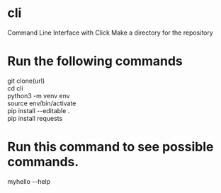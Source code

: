 # cli
Command Line Interface with Click
Make a directory for the repository

# Run the following commands
git clone(url)<br/>
cd cli<br/>
python3 -m venv env<br/>
source env/bin/activate<br/>
pip install --editable .<br/>
pip install requests<br/>

# Run this command to see possible commands.
myhello --help
